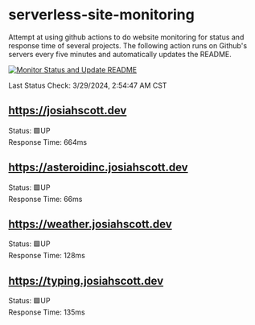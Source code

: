 # serverless-site-monitoring
Attempt at using github actions to do website monitoring for status and response time of several projects. The following action runs on Github's servers every five minutes and automatically updates the README.  

[![Monitor Status and Update README](https://github.com/JosiahSco/serverless-site-monitoring/actions/workflows/monitor.yaml/badge.svg)](https://github.com/JosiahSco/serverless-site-monitoring/actions/workflows/monitor.yaml)

Last Status Check: 3/29/2024, 2:54:47 AM CST

## https://josiahscott.dev
Status: 🟩UP  
Response Time: 664ms

## https://asteroidinc.josiahscott.dev
Status: 🟩UP  
Response Time: 66ms

## https://weather.josiahscott.dev
Status: 🟩UP  
Response Time: 128ms

## https://typing.josiahscott.dev
Status: 🟩UP  
Response Time: 135ms

